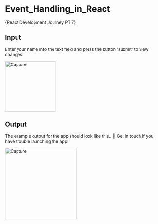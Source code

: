 # Event_Handling_in_React
{React Development Journey PT 7}

## Input
Enter your name into the text field and press the button 'submit' to view changes.

<img width="166" alt="Capture" src="https://user-images.githubusercontent.com/91548582/143498086-0c1cb646-c1c3-49a4-8537-04c3a7f59517.PNG">

## Output 
The example output for the app should look like this...|| Get in touch if you have trouble launching the app!

<img width="235" alt="Capture" src="https://user-images.githubusercontent.com/91548582/143568351-00f4d598-9230-4ce9-95ba-abca89cff074.PNG">

